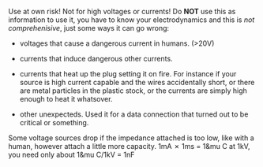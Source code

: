 
Use at own risk! Not for high voltages or currents! Do **NOT** use this as 
information to use it, you have to know your electrodynamics and this is 
*not comprehenisive*, just some ways it can go wrong:

* voltages that cause a dangerous current in humans. (&gt;20V)

* currents that induce dangerous other currents.

* currents that heat up the plug setting it on fire. For instance if your 
  source is high current capable and the wires accidentally short, or there are
  metal particles in the plastic stock, or the currents are simply high enough to 
  heat it whatsover.

* other unexpecteds. Used it for a data connection that turned out to be
  critical or something.

Some voltage sources drop if the impedance attached is too low, like with a
human, however attach a little more capacity. 1mA &cross; 1ms = 1&mu C at 
1kV, you need only about 1&mu C/1kV = 1nF

